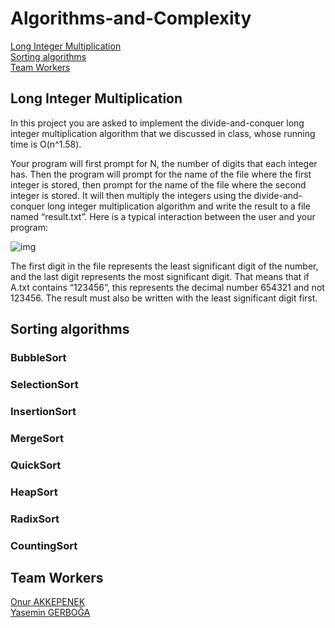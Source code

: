 # Algorithms-and-Complexity
[Long Integer Multiplication](https://github.com/OnurAkkepenekk/Algorithms-and-Complexity#long-integer-multiplication) <br>
[Sorting algorithms](https://github.com/OnurAkkepenekk/Algorithms-and-Complexity#sorting-algorithms) <br>
[Team Workers](https://github.com/OnurAkkepenekk/Algorithms-and-Complexity#sorting-algorithms)


## Long Integer Multiplication 
In this project you are asked to implement the divide-and-conquer long integer multiplication algorithm that we discussed in class, whose running time is O(n^1.58).<br>

Your program will first prompt for N, the number of digits that each integer has. Then the program will
prompt for the name of the file where the first integer is stored, then prompt for the name of the file
where the second integer is stored. It will then multiply the integers using the divide-and-conquer long
integer multiplication algorithm and write the result to a file named “result.txt”. Here is a typical
interaction between the user and your program:

![img](https://user-images.githubusercontent.com/61885344/89130472-d6027d80-d50d-11ea-97c8-e88bf4f17444.png)

The first digit in the file represents the least significant digit of the number, and the last digit represents
the most significant digit. That means that if A.txt contains “123456”, this represents the decimal number
654321 and not 123456. The result must also be written with the least significant digit first.

## Sorting algorithms
### BubbleSort
### SelectionSort
### InsertionSort
### MergeSort
### QuickSort
### HeapSort
### RadixSort
### CountingSort

## Team Workers
[Onur AKKEPENEK](https://github.com/OnurAkkepenekk) <br>
[Yasemin GERBOĞA](https://github.com/yasemingerboga)
